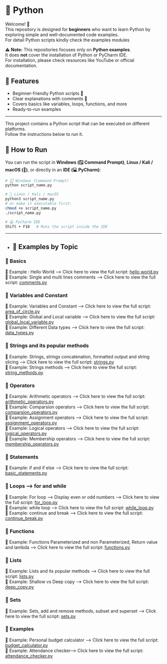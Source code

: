 # 🐍 Python

Welcome! 🚀  
This repository is designed for **beginners** who want to learn Python by exploring simple and well-documented code examples.  
For detail Python scripts kindly check the examples modules

⚠️ **Note:** This repositories focuses only on **Python examples**.  
It does **not** cover the installation of Python or PyCharm IDE.  
For installation, please check resources like YouTube or official documentation. 


## 📌 Features
- Beginner-friendly Python scripts 📝  
- Clear explanations with comments 🔰  
- Covers basics like variables, loops, functions, and more  
- Ready-to-run examples
  
---
This project contains a Python script that can be executed on different platforms.  
Follow the instructions below to run it.  
## 🚀 How to Run

You can run the script in **Windows (🪟 Command Prompt)**, **Linux / Kali / macOS (🐧)**, or directly in an **IDE (💻 PyCharm)**:

```bash
# 🪟 Windows (Command Prompt)
python script_name.py

# 🐧 Linux / Kali / macOS
python3 script_name.py
# or make it executable first:
chmod +x script_name.py
./script_name.py

# 💻 PyCharm IDE
Shift + F10   # Runs the script inside the IDE
```
---

- ## 📂 Examples by Topic

### 🔰 Basics
📌 Example : Hello World --> Click here to view the full script: [hello world.py](<hello world.py>)  
📌 Example: Single and multi lines comments --> Click here to view the full script: [comments.py](<comments.py>)

### 🔰 Variables and Constant 
📌 Example: Variables and Constant --> Click here to view the full script: [area_of_circle.py](<area_of_circle.py>)  
📌 Example: Global and Local variable --> Click here to view the full script: [global_local_variable.py](<global_local_variable.py>)  
📌 Example: Different Data types --> Click here to view the full script: [data_types.py](<data_types.py>)

### 🔰 Strings and its popular methods
📌 Example: Strings, strings concatenation, formatted output and string slicing --> Click here to view the full script: [strings.py](<strings.py>)  
📌 Example: Strings methods --> Click here to view the full script: [string_methods.py](<string_methods.py>)  

### 🔰 Operators 
📌 Example: Arithmetic operators --> Click here to view the full script: [arithmetic_operators.py](<arithmetic_operators.py>)  
📌 Example: Comparsion operators --> Click here to view the full script: [comparsion_operators.py](<comparsion_operators.py>)  
📌 Example: Assignment operators --> Click here to view the full script: [assignment_operators.py](<assignment_operators.py>)   
📌 Example: Logical operators --> Click here to view the full script: [logical_operators.py](<logical_operators.py>)  
📌 Example: Membership operators --> Click here to view the full script: [membership_operators.py](<membership_operators.py>)

### 🔰 Statements 
📌 Example: if and if else --> Click here to view the full script: [basic_statements.py](<if_if_else.py>)  

### 🔰 Loops --> for and while 
📌 Example: For loop --> Display even or odd numbers --> Click here to view the full script: [for_loop.py](<for_loop.py>)  
📌 Example: while loop --> Click here to view the full script: [while_loop.py](<while_loop.py>)  
📌 Example: continue and break --> Click here to view the full script: [continue_break.py](<continue_break.py>)  

### 🔰 Functions
📌 Example: Functions Parameterized and non Parameterized, Return value and lambda --> Click here to view the full script: [functions.py](<functions.py>)  

### 🔰 Lists
📌 Example: Lists and its popular methods --> Click here to view the full script: [lists.py](<lists.py>)  
📌 Example: Shallow vs Deep copy --> Click here to view the full script: [deep_copy.py](<deep_copy.py>)  

### 🔰 Sets
📌 Example: Sets, add and remove methods, subset and superset --> Click here to view the full script: [sets.py](<sets.py>)  

### 🔰 Examples
📌 Example: Personal budget calculator --> Click here to view the full script: [budget_calculator.py](<budget_calculator.py>)  
📌 Example: Attendance checker--> Click here to view the full script: [attendance_checker.py](<attendance_checker.py>)  

